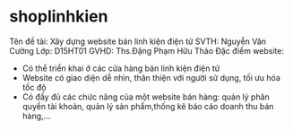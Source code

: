 # shoplinhkien

Tên đề tài: Xây dựng website bán linh kiện điện tử 
SVTH: Nguyễn Văn Cường
Lớp: D15HT01
GVHD: Ths.Đặng Phạm Hữu Thảo
Đặc điểm website:

- Có thể triển khai ở các cửa hàng bán linh kiện điện tử
- Website có giao diện dễ nhìn, thân thiện với người sử dụng, tối ưu hóa tốc độ
- Có đầy đủ các chức năng của một website bán hàng: quản lý phân quyền tài khoản, quản lý sản phẩm,thống kê báo cáo doanh thu bán hàng,...
